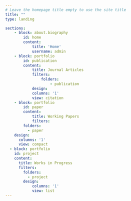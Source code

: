 ```yaml
---
# Leave the homepage title empty to use the site title
title: ""
type: landing

sections:
	- block: about.biography
		id: home
		content:
			title: 'Home'
			username: admin
	- block: portfolio
		id: publication
		content:
			title: Journal Articles
			filters:
				folders:
					- publication
			design:
			columns: '1'
			view: citation
	- block: portfolio
		id: paper
		content:
			title: Working Papers
			filters:
        folders:
          - paper
    design:
      columns: '1'
      view: compact
  - block: portfolio
    id: project
    content:
      title: Works in Progress
      filters:
        folders:
          - project
		design:
			columns: '1'
			view: list
---
```

